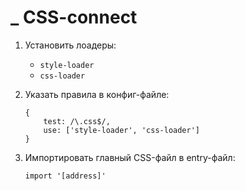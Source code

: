# \_ CSS-connect

1. Установить лоадеры:
   - `style-loader`
   - `css-loader`
1. Указать правила в конфиг-файле:

   ```
   {
       test: /\.css$/,
       use: ['style-loader', 'css-loader']
   }
   ```

1. Импортировать главный CSS-файл в entry-файл:

   ```
   import '[address]'
   ```
